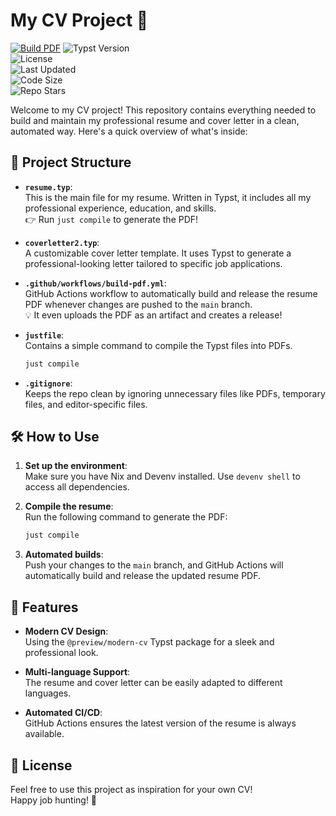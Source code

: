 # My CV Project 🚀

[![Build PDF](https://github.com/arsfeld/cv/actions/workflows/build-pdf.yml/badge.svg)](https://github.com/arsfeld/cv/actions/workflows/build-pdf.yml)
![Typst Version](https://img.shields.io/badge/Typst-0.8.0-blue)  
![License](https://img.shields.io/badge/License-MIT-green)  
![Last Updated](https://img.shields.io/github/last-commit/arsfeld/cv)  
![Code Size](https://img.shields.io/github/languages/code-size/arsfeld/cv)  
![Repo Stars](https://img.shields.io/github/stars/arsfeld/cv?style=social)

Welcome to my CV project! This repository contains everything needed to build and maintain my professional resume and cover letter in a clean, automated way. Here's a quick overview of what's inside:

## 📂 Project Structure

- **`resume.typ`**:  
  This is the main file for my resume. Written in Typst, it includes all my professional experience, education, and skills.  
  👉 Run `just compile` to generate the PDF!

- **`coverletter2.typ`**:  
  A customizable cover letter template. It uses Typst to generate a professional-looking letter tailored to specific job applications.

- **`.github/workflows/build-pdf.yml`**:  
  GitHub Actions workflow to automatically build and release the resume PDF whenever changes are pushed to the `main` branch.  
  💡 It even uploads the PDF as an artifact and creates a release!

- **`justfile`**:  
  Contains a simple command to compile the Typst files into PDFs.  
  ```bash
  just compile
  ```

- **`.gitignore`**:  
  Keeps the repo clean by ignoring unnecessary files like PDFs, temporary files, and editor-specific files.

## 🛠️ How to Use

1. **Set up the environment**:  
   Make sure you have Nix and Devenv installed. Use `devenv shell` to access all dependencies.

2. **Compile the resume**:  
   Run the following command to generate the PDF:  
   ```bash
   just compile
   ```

3. **Automated builds**:  
   Push your changes to the `main` branch, and GitHub Actions will automatically build and release the updated resume PDF.

## 🌟 Features

- **Modern CV Design**:  
  Using the `@preview/modern-cv` Typst package for a sleek and professional look.

- **Multi-language Support**:  
  The resume and cover letter can be easily adapted to different languages.

- **Automated CI/CD**:  
  GitHub Actions ensures the latest version of the resume is always available.

## 📜 License

Feel free to use this project as inspiration for your own CV!  
Happy job hunting! 🎉
